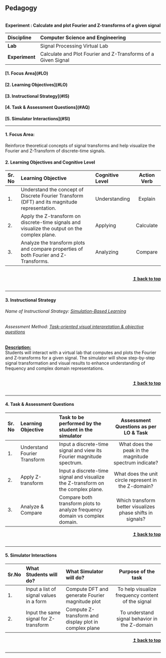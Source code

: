 ## Pedagogy
<p align="center">
<br>
<b>Experiment : Calculate and plot Fourier and Z-transforms of a given signal</b>  <a name="top"></a> <br>
</p>

<b>Discipline | Computer Science and Engineering</b>  
:--|:--|  
<b>Lab | Signal Processing Virtual Lab</b>  
<b>Experiment | Calculate and Plot Fourier and Z-Transforms of a Given Signal</b>  

<h4> [1. Focus Area](#LO)  
<h4> [2. Learning Objectives](#LO)  
<h4> [3. Instructional Strategy](#IS)  
<h4> [4. Task & Assessment Questions](#AQ)  
<h4> [5. Simulator Interactions](#SI)  
<hr>

<a name="LO"></a>

#### 1. Focus Area: 
Reinforce theoretical concepts of signal transforms and help visualize the Fourier and Z-Transform of discrete-time signals.

#### 2. Learning Objectives and Cognitive Level

Sr. No | Learning Objective | Cognitive Level | Action Verb
:--|:--|:--|:-:
1. | Understand the concept of Discrete Fourier Transform (DFT) and its magnitude representation. | Understanding | Explain  
2. | Apply the Z-transform on discrete-time signals and visualize the output on the complex plane. | Applying | Calculate  
3. | Analyze the transform plots and compare properties of both Fourier and Z-Transforms. | Analyzing | Compare  

<br/>
<div align="right">
    <b><a href="#top">↥ back to top</a></b>
</div>
<br/>
<hr>

<a name="IS"></a>

#### 3. Instructional Strategy  
###### Name of Instructional Strategy: <u>Simulation-Based Learning</u>  
###### Assessment Method: <u>Task-oriented visual interpretation & objective questions</u>  

<u><b>Description:</b></u>  
Students will interact with a virtual lab that computes and plots the Fourier and Z-transforms for a given signal. The simulator will show step-by-step signal transformation and visual results to enhance understanding of frequency and complex domain representations.

<br/>
<div align="right">
    <b><a href="#top">↥ back to top</a></b>
</div>
<br/>
<hr>

<a name="AQ"></a>

#### 4. Task & Assessment Questions

Sr. No | Learning Objective | Task to be performed by the student in the simulator | Assessment Questions as per LO & Task
:--|:--|:--|:--:
1. | Understand Fourier Transform | Input a discrete-time signal and view its Fourier magnitude spectrum. | What does the peak in the magnitude spectrum indicate?  
2. | Apply Z-transform | Input a discrete-time signal and visualize the Z-transform on the complex plane. | What does the unit circle represent in the Z-domain?  
3. | Analyze & Compare | Compare both transform plots to analyze frequency domain vs complex domain. | Which transform better visualizes phase shifts in signals?  

<div align="right">
    <b><a href="#top">↥ back to top</a></b>
</div>
<br/>
<hr>

<a name="SI"></a>

#### 5. Simulator Interactions

Sr.No | What Students will do? | What Simulator will do? | Purpose of the task
:--|:--|:--|:--:
1. | Input a list of signal values in a form | Compute DFT and generate Fourier magnitude plot | To help visualize frequency content of the signal  
2. | Input the same signal for Z-transform | Compute Z-transform and display plot in complex plane | To understand signal behavior in the Z-domain  

<div align="right">
    <b><a href="#top">↥ back to top</a></b>
</div>
<br/>
<hr>
